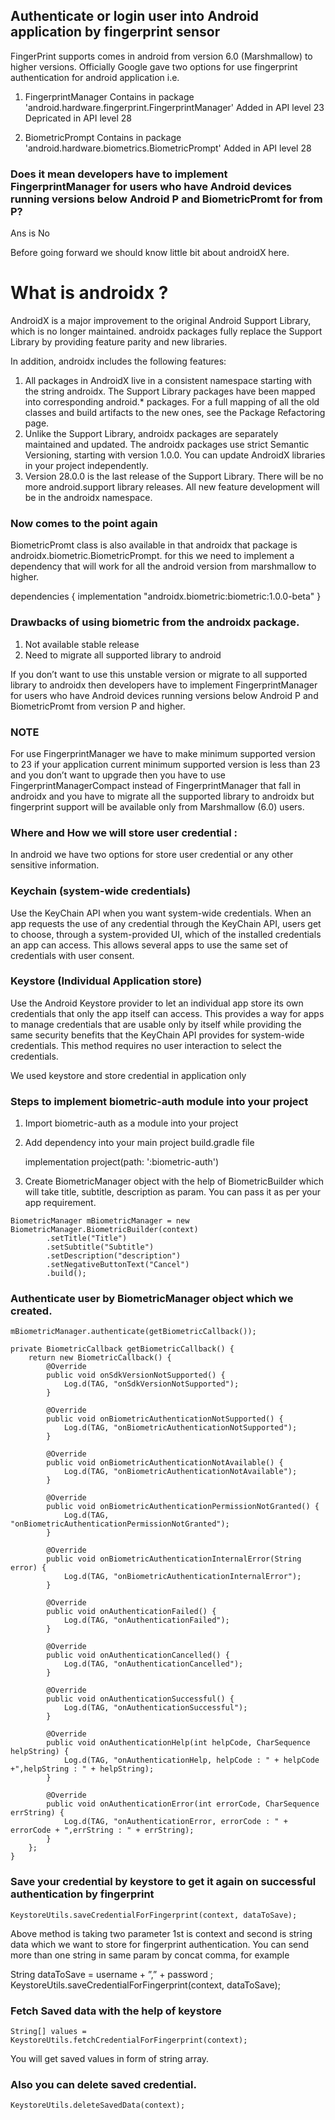 ## Authenticate or login user into Android application by fingerprint sensor

FingerPrint supports comes in android from version 6.0 (Marshmallow) to higher versions. Officially Google gave two options for use fingerprint authentication for android application i.e.
1.	FingerprintManager
    Contains in package 'android.hardware.fingerprint.FingerprintManager'
    Added in API level 23
    Depricated in API level 28
    
2.	BiometricPrompt
    Contains in package 'android.hardware.biometrics.BiometricPrompt'
    Added in API level 28
    
### Does it mean developers have to implement FingerprintManager for users who have Android devices running versions below Android P and BiometricPromt for from P?
Ans is No

    
Before going forward we should know little bit about androidX here.

# What is androidx ?
AndroidX is a major improvement to the original Android Support Library, which is no longer maintained. androidx packages fully replace the Support Library by providing feature parity and new libraries.

In addition, androidx includes the following features:

1.	All packages in AndroidX live in a consistent namespace starting with the string androidx. The Support Library packages       have been mapped into corresponding android.* packages. For a full mapping of all the old classes and build artifacts to       the new ones, see the Package Refactoring page.
2.	Unlike the Support Library, androidx packages are separately maintained and updated. The androidx packages use strict         Semantic Versioning, starting with version 1.0.0. You can update AndroidX libraries in your project independently.
3.	Version 28.0.0 is the last release of the Support Library. There will be no more android.support library releases. All new     feature development will be in the androidx namespace.


### Now comes to the point again
BiometricPromt class is also available in that androidx that package is androidx.biometric.BiometricPrompt. for this we need to implement a dependency that will work for all the android version from marshmallow to higher.

dependencies {
    implementation "androidx.biometric:biometric:1.0.0-beta"
}

### Drawbacks of using biometric from the androidx package.
1. Not available stable release
2. Need to migrate all supported library to android


If you don’t want to use this unstable version or migrate to all supported library to androidx then developers have to implement FingerprintManager for users who have Android devices running versions below Android P and BiometricPromt from version P and higher.

### NOTE
For use FingerprintManager we have to make minimum supported version to 23 if your application current minimum supported version is less than 23 and you don’t want to upgrade then you have to use FingerprintManagerCompact instead of FingerprintManager that fall in androidx and you have to migrate all the supported library to androidx but fingerprint support will be available only from Marshmallow (6.0) users.

### Where and How we will store user credential : 
In android we have two options for store user credential or any other sensitive information.

### Keychain (system-wide credentials) 
Use the KeyChain API when you want system-wide credentials. When an app requests the use of any credential through the KeyChain API, users get to choose, through a system-provided UI, which of the installed credentials an app can access. This allows several apps to use the same set of credentials with user consent.

### Keystore (Individual Application store)
Use the Android Keystore provider to let an individual app store its own credentials that only the app itself can access. This provides a way for apps to manage credentials that are usable only by itself while providing the same security benefits that the KeyChain API provides for system-wide credentials. This method requires no user interaction to select the credentials.

We used keystore and store credential in application only

### Steps to implement biometric-auth module into your project
1. Import biometric-auth as a module into your project

2. Add dependency into your main project build.gradle file

   implementation project(path: ':biometric-auth')

3. Create BiometricManager object with the help of BiometricBuilder which will take title, subtitle, description as param. You    can pass it as per your app requirement.

```
BiometricManager mBiometricManager = new BiometricManager.BiometricBuilder(context)
        .setTitle("Title")
        .setSubtitle("Subtitle")
        .setDescription("description")
        .setNegativeButtonText("Cancel")
        .build();
```

###	Authenticate user by BiometricManager object which we created.

```
mBiometricManager.authenticate(getBiometricCallback());

private BiometricCallback getBiometricCallback() {
    return new BiometricCallback() {
        @Override
        public void onSdkVersionNotSupported() {
            Log.d(TAG, "onSdkVersionNotSupported");
        }

        @Override
        public void onBiometricAuthenticationNotSupported() {
            Log.d(TAG, "onBiometricAuthenticationNotSupported");
        }

        @Override
        public void onBiometricAuthenticationNotAvailable() {
            Log.d(TAG, "onBiometricAuthenticationNotAvailable");
        }

        @Override
        public void onBiometricAuthenticationPermissionNotGranted() {
            Log.d(TAG, "onBiometricAuthenticationPermissionNotGranted");
        }

        @Override
        public void onBiometricAuthenticationInternalError(String error) {
            Log.d(TAG, "onBiometricAuthenticationInternalError");
        }

        @Override
        public void onAuthenticationFailed() {
            Log.d(TAG, "onAuthenticationFailed");
        }

        @Override
        public void onAuthenticationCancelled() {
            Log.d(TAG, "onAuthenticationCancelled");
        }

        @Override
        public void onAuthenticationSuccessful() {
            Log.d(TAG, "onAuthenticationSuccessful");
        }

        @Override
        public void onAuthenticationHelp(int helpCode, CharSequence helpString) {
            Log.d(TAG, "onAuthenticationHelp, helpCode : " + helpCode +",helpString : " + helpString);
        }

        @Override
        public void onAuthenticationError(int errorCode, CharSequence errString) {
            Log.d(TAG, "onAuthenticationError, errorCode : " + errorCode + ",errString : " + errString);
        }
    };
}
```

### Save your credential by keystore to get it again on successful authentication by fingerprint
```
KeystoreUtils.saveCredentialForFingerprint(context, dataToSave);
```
Above method is taking two parameter 1st is context and second is string data which we want to store for fingerprint authentication. You can send more than one string in same param by concat comma, for example

String dataToSave = username + ”,” + password ;
KeystoreUtils.saveCredentialForFingerprint(context, dataToSave);

### Fetch Saved data with the help of keystore
```
String[] values = KeystoreUtils.fetchCredentialForFingerprint(context);
```
You will get saved values in form of string array. 

### Also you can delete saved credential.
```
KeystoreUtils.deleteSavedData(context);
```
